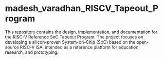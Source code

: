 # madesh_varadhan_RISCV_Tapeout_Program
This repository contains the design, implementation, and documentation for the RISC-V Reference SoC Tapeout Program. The project focuses on developing a silicon-proven System-on-Chip (SoC) based on the open-source RISC-V ISA, intended as a reference platform for education, research, and prototyping.
